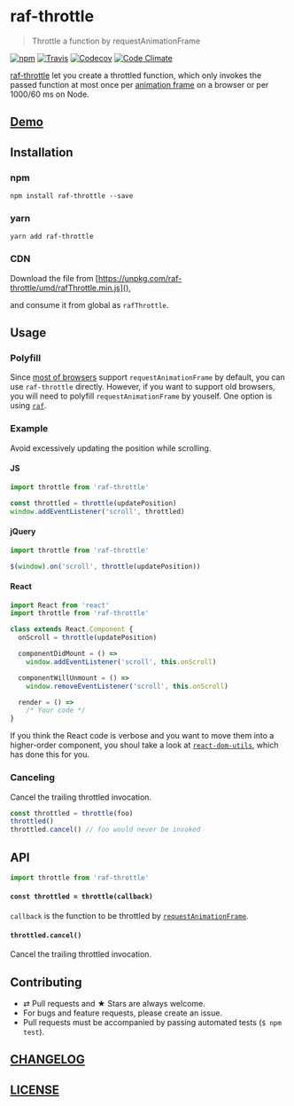 # raf-throttle

> Throttle a function by requestAnimationFrame

[![npm](https://img.shields.io/npm/v/raf-throttle.svg)](https://www.npmjs.com/package/raf-throttle)
[![Travis](https://img.shields.io/travis/wuct/raf-throttle.svg)](https://travis-ci.org/wuct/raf-throttle)
[![Codecov](https://img.shields.io/codecov/c/github/wuct/raf-throttle.svg)](https://codecov.io/github/wuct/raf-throttle)
[![Code Climate](https://img.shields.io/codeclimate/github/wuct/raf-throttle.svg)](https://codeclimate.com/github/wuct/raf-throttle)

[raf-throttle](https://www.npmjs.com/package/raf-throttle) let you create a throttled function, which only invokes the passed function at most once per [animation frame](https://developer.mozilla.org/en/docs/Web/API/window/requestAnimationFrame) on a browser or per 1000/60 ms on Node.

## [Demo](https://jsfiddle.net/mxbnpwp0/)

## Installation

### npm

`npm install raf-throttle --save`

### yarn

`yarn add raf-throttle`

### CDN

Download the file from [https://unpkg.com/raf-throttle/umd/rafThrottle.min.js](),

and consume it from global as `rafThrottle`.

## Usage

### Polyfill

Since [most of browsers](http://caniuse.com/#feat=requestanimationframe) support `requestAnimationFrame` by default, you can use `raf-throttle` directly. However, if you want to support old browsers, you will need to polyfill `requestAnimationFrame` by youself. One option is using [`raf`](https://www.npmjs.com/package/raf).

### Example

Avoid excessively updating the position while scrolling.

#### JS

```js
import throttle from 'raf-throttle'

const throttled = throttle(updatePosition)
window.addEventListener('scroll', throttled)
```

#### jQuery

```js
import throttle from 'raf-throttle'

$(window).on('scroll', throttle(updatePosition))
```

#### React

```js
import React from 'react'
import throttle from 'raf-throttle'

class extends React.Component {
  onScroll = throttle(updatePosition)

  componentDidMount = () =>
    window.addEventListener('scroll', this.onScroll)

  componentWillUnmount = () =>
    window.removeEventListener('scroll', this.onScroll)

  render = () =>
    /* Your code */
}
```

If you think the React code is verbose and you want to move them into a higher-order component, you shoul take a look at [`react-dom-utils`](https://github.com/wuct/react-dom-utils), which has done this for you.

### Canceling

Cancel the trailing throttled invocation.

```js
const throttled = throttle(foo)
throttled()
throttled.cancel() // foo would never be invoked
```

## API

```js
import throttle from 'raf-throttle'
```

#### `const throttled = throttle(callback)`

`callback` is the function to be throttled by [`requestAnimationFrame`](https://developer.mozilla.org/en/docs/Web/API/window/requestAnimationFrame).

#### `throttled.cancel()`

Cancel the trailing throttled invocation.

## Contributing

* ⇄ Pull requests and ★ Stars are always welcome.
* For bugs and feature requests, please create an issue.
* Pull requests must be accompanied by passing automated tests (`$ npm test`).

## [CHANGELOG](CHANGELOG.md)

## [LICENSE](LICENSE)

